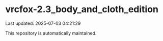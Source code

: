 # vrcfox-2.3_body_and_cloth_edition

Last updated: 2025-07-03 04:21:29

This repository is automatically maintained.
